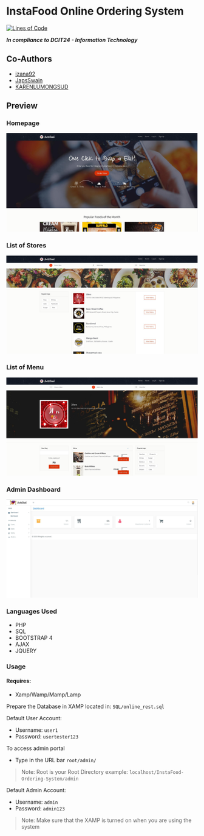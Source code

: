 # InstaFood Online Ordering System
[![Lines of Code](https://sonarcloud.io/api/project_badges/measure?project=pheyth15_InstaFood-Ordering-System&metric=ncloc)](https://sonarcloud.io/summary/new_code?id=pheyth15_InstaFood-Ordering-System)

**_In compliance to DCIT24 - Information Technology_**


## Co-Authors
- [izana92](https://www.github.com/izana92)
- [JapsSwain](https://www.github.com/JapsSwain)
- [KARENLUMONGSUD](https://www.github.com/KARENLUMONGSUD)

## Preview
### Homepage
[![Image](assets/img/preview/preview-home.jpg)](https://github.com/pheyth15/InstaFood-Ordering-System/blob/6da0bc100861acfe1e0cf845ab4545e296346693/assets/img/preview/preview-home.jpg)

### List of Stores

[![Image](assets/img/preview/preview-stores.jpg)](https://github.com/pheyth15/InstaFood-Ordering-System/blob/278802340395c34409d230f13243b7de832ac8ee/assets/img/preview/preview-stores.jpg)


### List of Menu
[![Image](assets/img/preview/preview-menu.jpg)](https://github.com/pheyth15/InstaFood-Ordering-System/blob/278802340395c34409d230f13243b7de832ac8ee/assets/img/preview/preview-menu.jpg)

### Admin Dashboard
[![Image](assets/img/preview/preview-admin.jpg)](https://github.com/pheyth15/InstaFood-Ordering-System/blob/278802340395c34409d230f13243b7de832ac8ee/assets/img/preview/preview-admin.jpg)

### Languages Used
- PHP
- SQL
- BOOTSTRAP 4
- AJAX
- JQUERY

### Usage
#### Requires:
- Xamp/Wamp/Mamp/Lamp

Prepare the Database in XAMP located in:
`SQL/online_rest.sql`

Default User Account:
- Username: `user1`
- Password: `usertester123`

To access admin portal
- Type in the URL bar `root/admin/`

> Note: Root is your Root Directory example: `localhost/InstaFood-Ordering-System/admin`

Default Admin Account:
- Username: `admin`
- Password: `admin123`

>Note: Make sure that the XAMP is turned on when you are using the system

